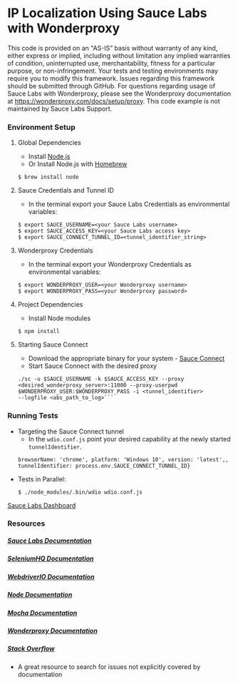 # IP Localization Using Sauce Labs with Wonderproxy

This code is provided on an "AS-IS” basis without warranty of any kind, either express or implied, including without limitation any implied warranties of condition, uninterrupted use, merchantability, fitness for a particular purpose, or non-infringement. Your tests and testing environments may require you to modify this framework. Issues regarding this framework should be submitted through GitHub. For questions regarding usage of Sauce Labs with Wonderproxy, please see the Wonderproxy documentation at https://wonderproxy.com/docs/setup/proxy. This code example is not maintained by Sauce Labs Support.

### Environment Setup

1. Global Dependencies
    * Install [Node.js](https://nodejs.org/en/)
    * Or Install Node.js with [Homebrew](http://brew.sh/)
    ```
    $ brew install node
    ```
2. Sauce Credentials and Tunnel ID
    * In the terminal export your Sauce Labs Credentials as environmental variables:
    ```
    $ export SAUCE_USERNAME=<your Sauce Labs username>
	$ export SAUCE_ACCESS_KEY=<your Sauce Labs access key>
    $ export SAUCE_CONNECT_TUNNEL_ID=<tunnel_identifier_string>
    ```
3. Wonderproxy Credentials
    * In the terminal export your Wonderproxy Credentials as environmental variables:
    ```
    $ export WONDERPROXY_USER=<your Wonderproxy username>
	$ export WONDERPROXY_PASS=<your Wonderproxy password>
    ```

4. Project Dependencies
	* Install Node modules
	```
	$ npm install
	```
5. Starting Sauce Connect
    * Download the appropriate binary for your system - [Sauce Connect](https://wiki.saucelabs.com/display/DOCS/Sauce+Connect+Proxy)
    * Start Sauce Connect with the desired proxy

    ```
    ./sc -u $SAUCE_USERNAME -k $SAUCE_ACCESS_KEY --proxy <desired_wonderproxy_server>:11000 --proxy-userpwd $WONDERPROXY_USER:$WONDERPROXY_PASS -i <tunnel_identifier>
    --logfile <abs_path_to_log>```

### Running Tests

* Targeting the Sauce Connect tunnel
    * In the `wdio.conf.js` point your desired capability at the newly started `tunnelIdentifier`.
    ```
    browserName: 'chrome', platform: 'Windows 10', version: 'latest',, tunnelIdentifier: process.env.SAUCE_CONNECT_TUNNEL_ID}
    ```
* Tests in Parallel:
	```
	$ ./node_modules/.bin/wdio wdio.conf.js
	```

[Sauce Labs Dashboard](https://saucelabs.com/beta/dashboard/)

### Resources
##### [Sauce Labs Documentation](https://wiki.saucelabs.com/)

##### [SeleniumHQ Documentation](http://www.seleniumhq.org/docs/)

##### [WebdriverIO Documentation](http://webdriver.io/api.html)

##### [Node Documentation](https://nodejs.org/en/docs/)

##### [Mocha Documentation](https://mochajs.org/)

##### [Wonderproxy Documentation](https://wonderproxy.com/docs)

##### [Stack Overflow](http://stackoverflow.com/)
* A great resource to search for issues not explicitly covered by documentation
